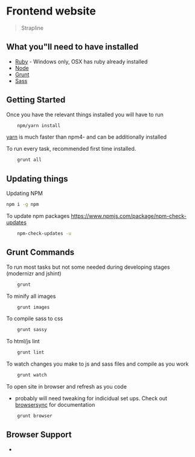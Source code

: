 # Frontend website

> Strapline
## What you"ll need to have installed

* [Ruby](https://www.ruby-lang.org/en/documentation/installation/) - Windows only, OSX has ruby already installed
* [Node](https://nodejs.org/en/download/)
* [Grunt](http://gruntjs.com/)
* [Sass](http://sass-lang.com/install)

## Getting Started
Once you have the relevant things installed you will have to run

```bash
	npm/yarn install
```
[yarn](https://yarnpkg.com/en/docs/install) is much faster than npm4- and can be additionally installed

To run every task, recommended first time installed.

```bash
	grunt all
```

## Updating things

Updating NPM
```bash
npm i -g npm
```

To update npm packages https://www.npmjs.com/package/npm-check-updates
```bash
	npm-check-updates -u
```

## Grunt Commands

To run most tasks but not some needed during developing stages (modernizr and jshint)

```bash
	grunt
```

To minify all images
```bash
	grunt images
```

To compile sass to css
```bash
	grunt sassy
```

To html/js lint
```bash
	grunt lint
```

To watch changes you make to js and sass files and compile as you work
```bash
	grunt watch
```

To open site in browser and refresh as you code
- probably will need tweaking for indicidual set ups. Check out [browsersync](https://www.browsersync.io/) for documentation
```bash
	grunt browser
```

## Browser Support
*

<!-- ## CMS
can be found: /site-cms

## Credentials Link

https://credentials.purple-agency.net/ -->
